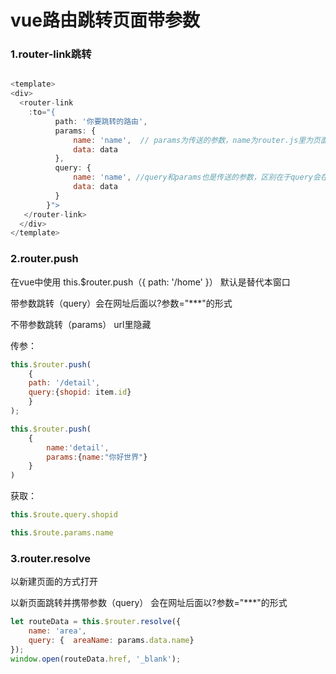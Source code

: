 # vue路由跳转页面带参数

### 1.router-link跳转

```js

<template>
<div>
  <router-link 
    :to="{
          path: '你要跳转的路由', 
          params: { 
              name: 'name',  // params为传送的参数，name为router.js里为页面配置的name
              data: data
          },
          query: {
              name: 'name', //query和params也是传送的参数，区别在于query会在路径上显示参数
              data: data
          }
        }">
   </router-link> 
  </div>
</template>
```

### 2.router.push

在vue中使用 this.$router.push（{ path:  '/home' }） 默认是替代本窗口

带参数跳转（query）会在网址后面以?参数="***"的形式

 不带参数跳转（params） url里隐藏

传参：

```js
this.$router.push(
    {
    path: '/detail', 
    query:{shopid: item.id}
    }
);

this.$router.push(
    {
        name:'detail',
        params:{name:"你好世界"}
    }
)
```

获取：

```js
this.$route.query.shopid

this.$route.params.name
```

### 3.router.resolve

以新建页面的方式打开

以新页面跳转并携带参数（query） 会在网址后面以?参数="***"的形式

```js
let routeData = this.$router.resolve({ 
    name: 'area', 
    query: {  areaName: params.data.name} 
});
window.open(routeData.href, '_blank');
```

